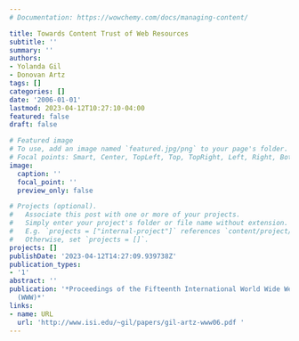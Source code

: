 ```yaml
---
# Documentation: https://wowchemy.com/docs/managing-content/

title: Towards Content Trust of Web Resources
subtitle: ''
summary: ''
authors:
- Yolanda Gil
- Donovan Artz
tags: []
categories: []
date: '2006-01-01'
lastmod: 2023-04-12T10:27:10-04:00
featured: false
draft: false

# Featured image
# To use, add an image named `featured.jpg/png` to your page's folder.
# Focal points: Smart, Center, TopLeft, Top, TopRight, Left, Right, BottomLeft, Bottom, BottomRight.
image:
  caption: ''
  focal_point: ''
  preview_only: false

# Projects (optional).
#   Associate this post with one or more of your projects.
#   Simply enter your project's folder or file name without extension.
#   E.g. `projects = ["internal-project"]` references `content/project/deep-learning/index.md`.
#   Otherwise, set `projects = []`.
projects: []
publishDate: '2023-04-12T14:27:09.939738Z'
publication_types:
- '1'
abstract: ''
publication: '*Proceedings of the Fifteenth International World Wide Web Conference
  (WWW)*'
links:
- name: URL
  url: 'http://www.isi.edu/~gil/papers/gil-artz-www06.pdf '
---
```

